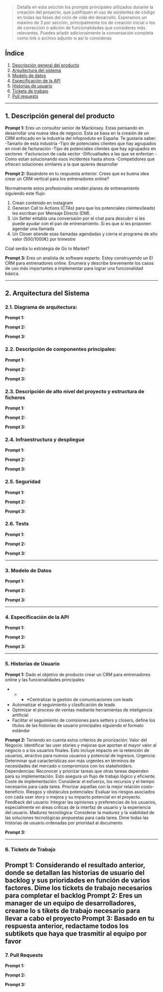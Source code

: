 > Detalla en esta sección los prompts principales utilizados durante la creación del proyecto, que justifiquen el uso de asistentes de código en todas las fases del ciclo de vida del desarrollo. Esperamos un máximo de 3 por sección, principalmente los de creación inicial o  los de corrección o adición de funcionalidades que consideres más relevantes.
Puedes añadir adicionalmente la conversación completa como link o archivo adjunto si así lo consideras


## Índice

1. [Descripción general del producto](#1-descripción-general-del-producto)
2. [Arquitectura del sistema](#2-arquitectura-del-sistema)
3. [Modelo de datos](#3-modelo-de-datos)
4. [Especificación de la API](#4-especificación-de-la-api)
5. [Historias de usuario](#5-historias-de-usuario)
6. [Tickets de trabajo](#6-tickets-de-trabajo)
7. [Pull requests](#7-pull-requests)

---

## 1. Descripción general del producto

**Prompt 1:**
Eres un consultor senior de Mackinsey.
Estas pensando en desarrollar una nueva idea de negocio. Ésta se basa en la creaión de un CRM enfocado en la industria del infoproduto en España.
Te gustaría saber:
-Tamaño de esta industria
-Tipo de potenciales clientes que hay agrupados en nivel de facturación
-Tipo de potenciales clientes que hay agrupados en sectores
-Facturacion de cada sector
-Dificualtades a las que se enfentan
-Como estan solucionando esos incidentes hasta ahora
-Competidores que ofrecen soluciones similares a la que quieres desarrollar

**Prompt 2:**
Basándote en tu respuesta anterior. Crees que es buena idea crear un CRM vertical para los entrenadores online? 

Normalmente estos profesionales venden planes de entrenamiento siguiendo este flujo:
1. Crean contenido en instagram
2. Generan Call to Actions (CTAs) para que los potenciales cleintes(leads) les escriban por Mensaje Directo (DM).
3. Un Setter entabla una conversaión por el chat para descubrr si les puede ayudar con el pan de entrenamiento. Si es que si les proponen agendar una llamada
4. Un Closer atiende esas llamadas agendadas y cierra el programa de alto valor (500/1000€) por trimestre

Cúal serdía tu estrategia de Go to Market?

**Prompt 3:**
Eres un analista de software experto. Estoy construyendo un El CRM para entrenadores online. Enumera y describe brevemente los casos de uso más importantes a implementar para lograr una funcionalidad básica.



---

## 2. Arquitectura del Sistema

### **2.1. Diagrama de arquitectura:**

**Prompt 1:**

**Prompt 2:**

**Prompt 3:**

### **2.2. Descripción de componentes principales:**

**Prompt 1:**

**Prompt 2:**

**Prompt 3:**

### **2.3. Descripción de alto nivel del proyecto y estructura de ficheros**

**Prompt 1:**

**Prompt 2:**

**Prompt 3:**

### **2.4. Infraestructura y despliegue**

**Prompt 1:**

**Prompt 2:**

**Prompt 3:**

### **2.5. Seguridad**

**Prompt 1:**

**Prompt 2:**

**Prompt 3:**

### **2.6. Tests**

**Prompt 1:**

**Prompt 2:**

**Prompt 3:**

---

### 3. Modelo de Datos

**Prompt 1:**

**Prompt 2:**

**Prompt 3:**

---

### 4. Especificación de la API

**Prompt 1:**

**Prompt 2:**

**Prompt 3:**

---

### 5. Historias de Usuario

**Prompt 1:**
Dado el objetivo de producto crear un CRM para entrenadores online y las funcionalidades principales:
* * * *Centralizar la gestión de comunicaciones con leads 
* Automatizar el seguimiento y clasificación de leads 
* Optimizar el proceso de ventas mediante herramientas de inteligencia artificial
* Facilitar el seguimiento de comisiones para setters y closers,
define los títulos de las historias de usuario principales siguiendo el formato estándar


**Prompt 2:**
Teniendo en cuenta estos criterios de priorización: Valor del Negocio: Identificar las user stories y mejoras que aportan el mayor valor al negocio o a los usuarios finales. Esto incluye impacto en la retención de usuarios, atractivo para nuevos usuarios y potencial de ingresos. Urgencia: Determinar qué características son más urgentes en términos de necesidades del mercado o compromisos con los stakeholders. Dependencias: Reconocer y priorizar tareas que otras tareas dependen para su implementación. Esto asegura un flujo de trabajo lógico y eficiente. Coste de implementación: Considerar el esfuerzo, los recursos y el tiempo necesarios para cada tarea. Priorizar aquellas con la mejor relación costo-beneficio. Riesgos y obstáculos potenciales: Evaluar los riesgos asociados con cada user story o mejora y su impacto potencial en el proyecto. Feedback del usuario: Integrar las opiniones y preferencias de los usuarios, especialmente en áreas críticas de la interfaz de usuario y la experiencia del usuario. Madurez tecnológica: Considerar la madurez y la viabilidad de las soluciones tecnológicas propuestas para cada tarea. Dime todas las historias de usuario ordenadas por prioridad al documento

**Prompt 3:**

---

### 6. Tickets de Trabajo

**Prompt 1:**
Considerando el resultado anterior, donde se detallan las historias de usuario del backlog y sus prioridades en función de varios factores. Dime los tickets de trabajo necesarios para completar el backlog
**Prompt 2:**
Eres un manager de un equipo de desarrolladores, creame lo s tikets de trabajo necesario para llevar a cabo el proyecto
**Prompt 3:**
Basado en tu respuesta anterior, redactame todos los subtikets que haya que trasmitir al equipo por favor
---

### 7. Pull Requests

**Prompt 1:**

**Prompt 2:**

**Prompt 3:**
